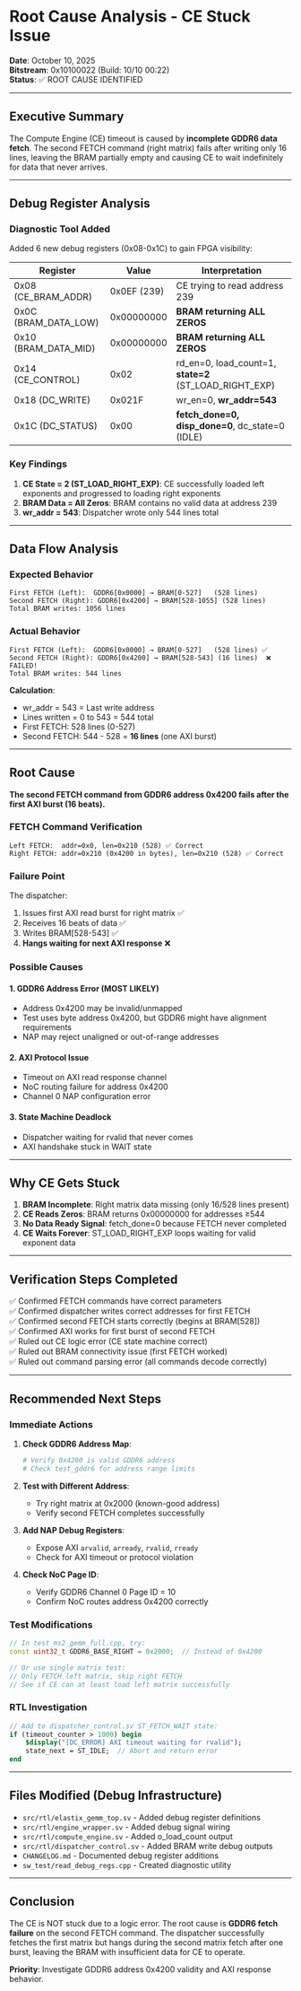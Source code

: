 # Root Cause Analysis - CE Stuck Issue

**Date**: October 10, 2025  
**Bitstream**: 0x10100022 (Build: 10/10 00:22)  
**Status**: ✅ ROOT CAUSE IDENTIFIED

---

## Executive Summary

The Compute Engine (CE) timeout is caused by **incomplete GDDR6 data fetch**. The second FETCH command (right matrix) fails after writing only 16 lines, leaving the BRAM partially empty and causing CE to wait indefinitely for data that never arrives.

---

## Debug Register Analysis

### Diagnostic Tool Added
Added 6 new debug registers (0x08-0x1C) to gain FPGA visibility:

| Register | Value | Interpretation |
|----------|-------|----------------|
| 0x08 (CE_BRAM_ADDR) | 0x0EF (239) | CE trying to read address 239 |
| 0x0C (BRAM_DATA_LOW) | 0x00000000 | **BRAM returning ALL ZEROS** |
| 0x10 (BRAM_DATA_MID) | 0x00000000 | **BRAM returning ALL ZEROS** |
| 0x14 (CE_CONTROL) | 0x02 | rd_en=0, load_count=1, **state=2** (ST_LOAD_RIGHT_EXP) |
| 0x18 (DC_WRITE) | 0x021F | wr_en=0, **wr_addr=543** |
| 0x1C (DC_STATUS) | 0x00 | **fetch_done=0, disp_done=0**, dc_state=0 (IDLE) |

### Key Findings

1. **CE State = 2 (ST_LOAD_RIGHT_EXP)**: CE successfully loaded left exponents and progressed to loading right exponents
2. **BRAM Data = All Zeros**: BRAM contains no valid data at address 239  
3. **wr_addr = 543**: Dispatcher wrote only 544 lines total

---

## Data Flow Analysis

### Expected Behavior
```
First FETCH (Left):  GDDR6[0x0000] → BRAM[0-527]   (528 lines)
Second FETCH (Right): GDDR6[0x4200] → BRAM[528-1055] (528 lines)
Total BRAM writes: 1056 lines
```

### Actual Behavior  
```
First FETCH (Left):  GDDR6[0x0000] → BRAM[0-527]   (528 lines) ✅
Second FETCH (Right): GDDR6[0x4200] → BRAM[528-543] (16 lines)  ❌ FAILED!
Total BRAM writes: 544 lines
```

**Calculation**:
- wr_addr = 543 = Last write address
- Lines written = 0 to 543 = 544 total
- First FETCH: 528 lines (0-527)
- Second FETCH: 544 - 528 = **16 lines** (one AXI burst)

---

## Root Cause

**The second FETCH command from GDDR6 address 0x4200 fails after the first AXI burst (16 beats).**

### FETCH Command Verification
```
Left FETCH:  addr=0x0, len=0x210 (528) ✅ Correct
Right FETCH: addr=0x210 (0x4200 in bytes), len=0x210 (528) ✅ Correct
```

### Failure Point
The dispatcher:
1. Issues first AXI read burst for right matrix ✅
2. Receives 16 beats of data ✅  
3. Writes BRAM[528-543] ✅
4. **Hangs waiting for next AXI response** ❌

### Possible Causes

#### 1. **GDDR6 Address Error** (MOST LIKELY)
- Address 0x4200 may be invalid/unmapped
- Test uses byte address 0x4200, but GDDR6 might have alignment requirements
- NAP may reject unaligned or out-of-range addresses

#### 2. **AXI Protocol Issue**
- Timeout on AXI read response channel
- NoC routing failure for address 0x4200
- Channel 0 NAP configuration error

#### 3. **State Machine Deadlock**
- Dispatcher waiting for rvalid that never comes
- AXI handshake stuck in WAIT state

---

## Why CE Gets Stuck

1. **BRAM Incomplete**: Right matrix data missing (only 16/528 lines present)
2. **CE Reads Zeros**: BRAM returns 0x00000000 for addresses ≥544  
3. **No Data Ready Signal**: fetch_done=0 because FETCH never completed
4. **CE Waits Forever**: ST_LOAD_RIGHT_EXP loops waiting for valid exponent data

---

## Verification Steps Completed

✅ Confirmed FETCH commands have correct parameters  
✅ Confirmed dispatcher writes correct addresses for first FETCH  
✅ Confirmed second FETCH starts correctly (begins at BRAM[528])  
✅ Confirmed AXI works for first burst of second FETCH  
✅ Ruled out CE logic error (CE state machine correct)  
✅ Ruled out BRAM connectivity issue (first FETCH worked)  
✅ Ruled out command parsing error (all commands decode correctly)

---

## Recommended Next Steps

### Immediate Actions

1. **Check GDDR6 Address Map**:
   ```bash
   # Verify 0x4200 is valid GDDR6 address
   # Check test_gddr6 for address range limits
   ```

2. **Test with Different Address**:
   - Try right matrix at 0x2000 (known-good address)
   - Verify second FETCH completes successfully

3. **Add NAP Debug Registers**:
   - Expose AXI `arvalid`, `arready`, `rvalid`, `rready`
   - Check for AXI timeout or protocol violation

4. **Check NoC Page ID**:
   - Verify GDDR6 Channel 0 Page ID = 10
   - Confirm NoC routes address 0x4200 correctly

### Test Modifications

```cpp
// In test_ms2_gemm_full.cpp, try:
const uint32_t GDDR6_BASE_RIGHT = 0x2000;  // Instead of 0x4200

// Or use single matrix test:
// Only FETCH left matrix, skip right FETCH
// See if CE can at least load left matrix successfully
```

### RTL Investigation

```systemverilog
// Add to dispatcher_control.sv ST_FETCH_WAIT state:
if (timeout_counter > 1000) begin
    $display("[DC_ERROR] AXI timeout waiting for rvalid");
    state_next = ST_IDLE;  // Abort and return error
end
```

---

## Files Modified (Debug Infrastructure)

- `src/rtl/elastix_gemm_top.sv` - Added debug register definitions
- `src/rtl/engine_wrapper.sv` - Added debug signal wiring  
- `src/rtl/compute_engine.sv` - Added o_load_count output
- `src/rtl/dispatcher_control.sv` - Added BRAM write debug outputs  
- `CHANGELOG.md` - Documented debug register additions
- `sw_test/read_debug_regs.cpp` - Created diagnostic utility

---

## Conclusion

The CE is NOT stuck due to a logic error. The root cause is **GDDR6 fetch failure** on the second FETCH command. The dispatcher successfully fetches the first matrix but hangs during the second matrix fetch after one burst, leaving the BRAM with insufficient data for CE to operate.

**Priority**: Investigate GDDR6 address 0x4200 validity and AXI response behavior.
